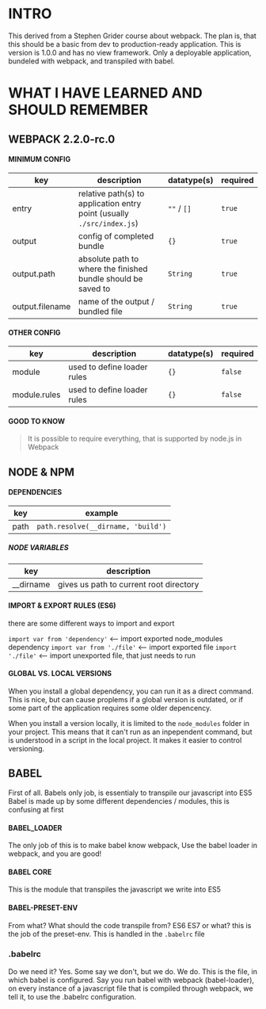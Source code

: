 # INTRO

This derived from a Stephen Grider course about webpack. The plan is, that this should be a basic from dev to production-ready application. This is version is 1.0.0 and has no view framework. Only a deployable application, bundeled with webpack, and transpiled with babel.

# WHAT I HAVE LEARNED AND SHOULD REMEMBER

## WEBPACK 2.2.0-rc.0


#### MINIMUM CONFIG

| key  | description | datatype(s)  | required  |
| ---- | ----------- | -----------  | --------  |
| entry  | relative path(s) to application entry point (usually `./src/index.js`)  | `""` / `[]` | `true`  |
| output  | config of completed bundle  | `{}`  | `true`  |
| output.path  | absolute path to where the finished bundle should be saved to  | `String`  | `true`  |
| output.filename  | name of the output / bundled file  | `String`  | `true`  |

#### OTHER CONFIG
| key  | description | datatype(s)  | required  |
| ---- | ----------- | -----------  | --------  |
| module  | used to define loader rules  | `{}`  | `false`  |
| module.rules  | used to define loader rules  | `{}`  | `false`  |



#### GOOD TO KNOW

> It is possible to require everything, that is supported by node.js in Webpack



## NODE & NPM


#### DEPENDENCIES

| key  | example |
| ---- | ----------- |
| path  | `path.resolve(__dirname, 'build')`  |



##### NODE VARIABLES

| key  | description |
| ---- | ----------- |
| __dirname  | gives us path to current root directory  |



#### IMPORT & EXPORT RULES (ES6)

there are some different ways to import and export

`import var from 'dependency'` <-- import exported node_modules dependency
`import var from './file'` <-- import exported file
`import './file'` <-- import unexported file, that just needs to run






#### GLOBAL VS. LOCAL VERSIONS

When you install a global dependency, you can run it as a direct command. This is nice, but can cause proplems if a global version is outdated, or if some part of the application requires some older depencency.

When you install a version locally, it is limited to the `node_modules` folder in your project. This means that it can't run as an inpependent command, but is understood in a script in the local project. It makes it easier to control versioning.

## BABEL

First of all. Babels only job, is essentialy to transpile our javascript into ES5
Babel is made up by some different dependencies / modules, this is confusing at first 

#### BABEL_LOADER

The only job of this is to make babel know webpack, Use the babel loader in webpack, and you are good!


#### BABEL CORE

This is the module that transpiles the javascript we write into ES5


#### BABEL-PRESET-ENV

From what? What should the code transpile from? ES6 ES7 or what? this is the job of the preset-env. This is handled in the `.babelrc` file



### .babelrc

Do we need it? Yes. Some say we don't, but we do. We do. This is the file, in which babel is configured. Say you run babel with webpack (babel-loader), on every instance of a javascript file that is compiled through webpack, we tell it, to use the .babelrc configuration.
